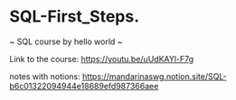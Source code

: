 # SQL-First_Steps.

~ SQL course by hello world ~ 

Link to the course: https://youtu.be/uUdKAYl-F7g


notes with notions: https://mandarinaswg.notion.site/SQL-b6c01322094944e18689efd987366aee
